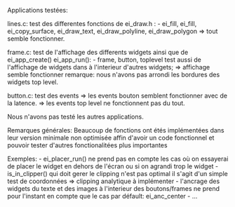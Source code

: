Applications testées:

lines.c:
  test des differentes fonctions de ei_draw.h :
     - ei_fill, ei_fill, ei_copy_surface, ei_draw_text, ei_draw_polyline, ei_draw_polygon
  => tout semble fonctionner.

frame.c:
  test de l'affichage des differents widgets ainsi que de ei_app_create() ei_app_run():
    - frame, button, toplevel
  test aussi de l'affichage de widgets dans à l'interieur d'autres widgets;
    => affichage semble fonctionner
    remarque: nous n'avons pas arrondi les bordures des widgets top level.

button.c:
  test des events
  => les events bouton semblent fonctionner avec de la latence.
  => les events top level ne fonctionnent pas du tout.

Nous n'avons pas testé les autres applications.



Remarques générales:
  Beaucoup de fonctions ont étés implémentées dans leur version minimale non optimisée
  affin d'avoir un code fonctionnel et pouvoir tester d'autres fonctionalitées plus importantes

  Exemples:
    - ei_placer_run() ne prend pas en compte les cas où on essayerai de placer le widget en dehors de l'écran
      ou si on agrandi trop le widget
    - is_in_clipper() qui doit gerer le clipping n'est pas optimal il s'agit d'un simple test de coordonnées
      => clipping analytique à implémenter
    - l'ancrage des widgets du texte et des images à l'interieur des boutons/frames ne prend pour l'instant
      en compte que le cas par défault: ei_anc_center
    - ...
